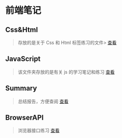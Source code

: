 # 前端笔记

## Css&Html

> 存放的是关于 Css 和 Html 标签练习的文件>
> [查看](./Css&Html/)

## JavaScript

> 该文件夹存放的是有关 js 的学习笔记和练习
> [查看](./JaveScript/)

## Summary

> 总结报告，方便查阅
> [查看](./Summary/readme.md)

## BrowserAPI

> 浏览器接口练习
> [查看](./BrowserAPI/)
